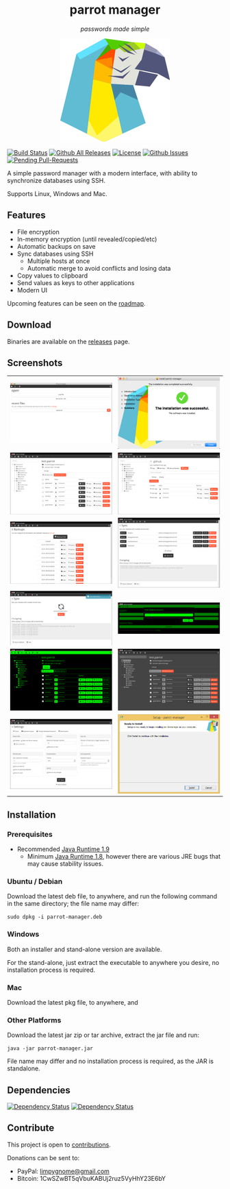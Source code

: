 <h1 align="center">
    parrot manager
</h1>
<p align="center">
    <i>passwords made simple</i>
</p>

<p align="center">
    <img src="parrot-manager/src/main/resources/icons/parrot-icon.png" alt="parrot logo" />
</p>

[![Build Status](https://travis-ci.org/limpygnome/parrot-manager.svg)](https://travis-ci.org/limpygnome/parrot-manager)
[![Github All Releases](https://img.shields.io/github/downloads/limpygnome/parrot-manager/total.svg)](https://github.com/limpygnome/parrot-manager)
[![License](http://img.shields.io/:license-mit-blue.svg?style=flat-square)](http://badges.mit-license.org)
[![Github Issues](http://githubbadges.herokuapp.com/limpygnome/parrot-manager/issues.svg?style=flat-square)](https://github.com/limpygnome/parrot-manager/issues)
[![Pending Pull-Requests](http://githubbadges.herokuapp.com/limpygnome/parrot-manager/pulls.svg?style=flat-square)](https://github.com/limpygnome/parrot-manager/pulls)

A simple password manager with a modern interface, with ability to synchronize databases using SSH.

Supports Linux, Windows and Mac.

## Features
- File encryption
- In-memory encryption (until revealed/copied/etc)
- Automatic backups on save
- Sync databases using SSH
    - Multiple hosts at once
    - Automatic merge to avoid conflicts and losing data
- Copy values to clipboard
- Send values as keys to other applications
- Modern UI

Upcoming features can be seen on the [roadmap](roadmap.md).


## Download
Binaries are available on the [releases](https://github.com/limpygnome/parrot-manager/releases) page.


## Screenshots
<table>
    <tr>
        <td>
            <img src="media/screenshot-mac-menu.png" alt="open menu on mac" />
        </td>
        <td>
            <img src="media/screenshot-mac-installer.png" alt="installer for mac" />
        </td>
    </tr>
    <tr>
        <td>
            <img src="media/screenshot-list.png" alt="listing of entries" />
        </td>
        <td>
            <img src="media/screenshot-entry.png" alt="viewing an entry and history" />
        </td>
    </tr>
    <tr>
        <td>
            <img src="media/screenshot-backups.png" alt="database backups" />
        </td>
        <td>
            <img src="media/screenshot-sync.png" alt="database backups" />
        </td>
    </tr>
    <tr>
        <td>
            <img src="media/screenshot-sync-2.png" alt="database backups" />
        </td>
        <td>
            <img src="media/screenshot-password.png" alt="entering password with hacker theme" />
        </td>
    </tr>
    <tr>
        <td>
            <img src="media/screenshot-hacker.png" alt="hacker theme" />
        </td>
        <td>
            <img src="media/screenshot-dark.png" alt="dark theme" />
        </td>
    </tr>
    <tr>
        <td>
            <img src="media/screenshot-settings.png" alt="settings with dark theme" />
        </td>
        <td>
            <img src="media/screenshot-windows-installer.png" alt="windows installer" />
        </td>
    </tr>
</table>


## Installation
### Prerequisites
- Recommended [Java Runtime 1.9](http://www.oracle.com/technetwork/java/javase/downloads/jre9-downloads-3848532.html)
    - Minimum [Java Runtime 1.8](http://www.oracle.com/technetwork/java/javase/downloads/jre8-downloads-2133155.html), however
      there are various JRE bugs that may cause stability issues.

### Ubuntu / Debian
Download the latest deb file, to anywhere, and run the following command in the same directory; the file name
may differ:

````
sudo dpkg -i parrot-manager.deb
````

### Windows
Both an installer and stand-alone version are available.

For the stand-alone, just extract the executable to anywhere you desire, no installation process is required.

### Mac
Download the latest pkg file, to anywhere, and

### Other Platforms
Download the latest jar zip or tar archive, extract the jar file and run:

````
java -jar parrot-manager.jar
````

File name may differ and no installation process is required, as the JAR is standalone.


## Dependencies

[![Dependency Status](https://gemnasium.com/badges/github.com/limpygnome/parrot-manager.svg)](https://gemnasium.com/github.com/limpygnome/parrot-manager)
[![Dependency Status](https://www.versioneye.com/user/projects/58f5b1d4307d03003e9de24e/badge.svg?style=flat-square)](https://www.versioneye.com/user/projects/58f5b1d4307d03003e9de24e)

## Contribute
This project is open to [contributions](contribute.md).

Donations can be sent to:
* PayPal: limpygnome@gmail.com
* Bitcoin: 1CwSZwBT5qVbuKABUj2ruz5VyHhY23E6bY
